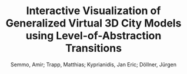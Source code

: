 ---
layout: technique
title: "Interactive Visualization of Generalized Virtual 3D City Models using Level-of-Abstraction Transitions"
system_type: "False"
technique: "True"
design_study: "False"
evaluation: "False"
data: "False"
analysis: "False"
generation: "False"
curation_and_transformation: "False"
management: "False"
modeling: "False"
urban_analysis: "False"
visualization: "True"
sunlight_access: "False"
wind_ventilation: "False"
view_impact: "False"
energy: "False"
damage_and_disaster_management: "False"
climate: "False"
sound: "False"
property_cadastre: "False"
others: "True"
lookup: "False"
browse: "False"
locate: "False"
explore: "False"
identify: "False"
compare: "False"
summarize: "True"
distribution: "False"
trends: "False"
outliers: "False"
extremes: "False"
features: "False"
target_discovery: "True"
target_access: "True"
spatial_relation: "False"
buildings: "True"
streets: "True"
nature: "False"
uniform_discretization: "False"
structural_subdivision: "False"
univariate: "False"
multivariate: "False"
volumetric: "False"
temporal: "False"
sensing: "False"
statistical: "False"
simulation_based: "False"
learning_based: "False"
surveyed: "False"
site: "False"
block: "False"
multi_block: "True"
city: "False"
va_wo_model: "False"
post_model: "False"
model_integrated: "False"
assisted_models: "False"
overlay: "False"
embedded: "False"
linked: "False"
temporal_jx: "False"
spatial_jx: "False"
filter: "False"
aggregate: "False"
embed: "False"
glyphs: "False"
bar_charts: "False"
scatterplots: "False"
matrix: "False"
parallel_coordinates: "False"
map_2d: "False"
map_3d: "True"
walking: "False"
steering: "False"
selection_based: "False"
manipulation_based: "True"
distortion: "False"
ghosting: "False"
culling: "False"
birds_view: "False"
multi_view: "True"
assisted_steering: "False"
other: "False"
vr_cave: "False"
ar: "False"
desktop: "True"
mobile: "False"
case_study: "True"
user_study: "False"
statistical_evaluation: "False"
expert_interviews: "False"
key: "87H5F5QM"
item_type: "journalArticle"
publication_year: "2012"
author: "Semmo, Amir; Trapp, Matthias; Kyprianidis, Jan Eric; Döllner, Jürgen"
publication_title: "Computer Graphics Forum"
isbn: "nan"
issn: "01677055"
doi: "10.1111/j.1467-8659.2012.03081.x"
url_paper: "https://onlinelibrary.wiley.com/doi/10.1111/j.1467-8659.2012.03081.x"
abstract_note: "nan"
date_added: "2023-01-29 23:56:13"
date_modified: "2023-01-29 23:56:13"
access_date: "2023-01-29 23:56:13"
pages: "885-894"
num_pages: "nan"
issue: "3pt1"
volume: "31.0"
number_of_volumes: "nan"
journal_abbreviation: "nan"
short_title: "nan"
series: "nan"
series_number: "nan"
series_text: "nan"
series_title: "nan"
publisher: "nan"
place: "nan"
language: "en"
rights: "nan"
type: "nan"
archive: "nan"
archive_location: "nan"
library_catalog: "DOI.org (Crossref)"
call_number: "nan"
extra: "nan"
notes: "nan"
link_attachments: "nan"
manual_tags: "nan"
automatic_tags: "nan"
editor: "nan"
series_editor: "nan"
translator: "nan"
contributor: "nan"
attorney_agent: "nan"
book_author: "nan"
cast_member: "nan"
commenter: "nan"
composer: "nan"
cosponsor: "nan"
counsel: "nan"
interviewer: "nan"
producer: "nan"
recipient: "nan"
reviewed_author: "nan"
scriptwriter: "nan"
words_by: "nan"
guest: "nan"
number: "nan"
edition: "nan"
running_time: "nan"
scale: "nan"
medium: "nan"
artwork_size: "nan"
filing_date: "nan"
application_number: "nan"
assignee: "nan"
issuing_authority: "nan"
country: "nan"
meeting_name: "nan"
conference_name: "nan"
court: "nan"
references: "nan"
reporter: "nan"
legal_status: "nan"
priority_numbers: "nan"
programming_language: "nan"
version: "nan"
system: "nan"
code: "nan"
code_number: "nan"
section: "nan"
session: "nan"
committee: "nan"
history: "nan"
legislative_body: "nan"
---